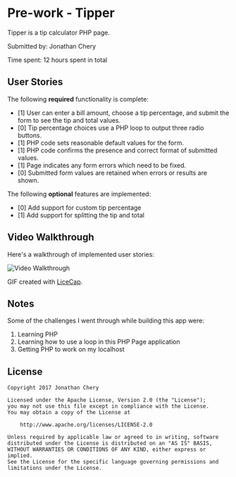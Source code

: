 # Pre-work -  Tipper

 Tipper is a tip calculator PHP page.

Submitted by: Jonathan Chery

Time spent: 12 hours spent in total

## User Stories

The following **required** functionality is complete:
* [1] User can enter a bill amount, choose a tip percentage, and submit the form to see the tip and total values.
* [0] Tip percentage choices use a PHP loop to output three radio buttons.
* [1] PHP code sets reasonable default values for the form.
* [1] PHP code confirms the presence and correct format of submitted values.
* [1] Page indicates any form errors which need to be fixed.
* [0] Submitted form values are retained when errors or results are shown.

The following **optional** features are implemented:
* [0] Add support for custom tip percentage
* [1] Add support for splitting the tip and total

## Video Walkthrough

Here's a walkthrough of implemented user stories:

<img src=http://imgur.com/a/J4lP1 title='Video Walkthrough' width='' alt='Video Walkthrough' />

GIF created with [LiceCap](http://www.cockos.com/licecap/).

## Notes
Some of the challenges I went through while building this app were:
  1) Learning PHP
  2) Learning how to use a loop in this PHP Page application
  3) Getting PHP to work on my localhost

## License

    Copyright 2017 Jonathan Chery

    Licensed under the Apache License, Version 2.0 (the "License");
    you may not use this file except in compliance with the License.
    You may obtain a copy of the License at

        http://www.apache.org/licenses/LICENSE-2.0

    Unless required by applicable law or agreed to in writing, software
    distributed under the License is distributed on an "AS IS" BASIS,
    WITHOUT WARRANTIES OR CONDITIONS OF ANY KIND, either express or implied.
    See the License for the specific language governing permissions and
    limitations under the License.
